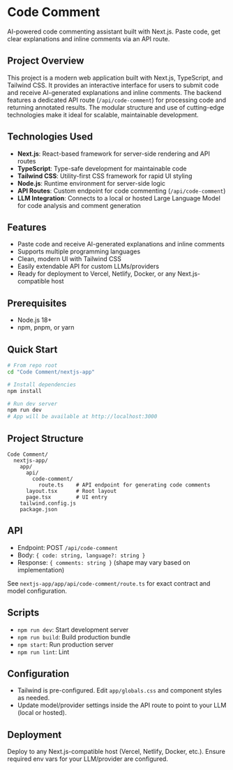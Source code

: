 # Code Comment

AI-powered code commenting assistant built with Next.js. Paste code, get clear explanations and inline comments via an API route.

## Project Overview
This project is a modern web application built with Next.js, TypeScript, and Tailwind CSS. It provides an interactive interface for users to submit code and receive AI-generated explanations and inline comments. The backend features a dedicated API route (`/api/code-comment`) for processing code and returning annotated results. The modular structure and use of cutting-edge technologies make it ideal for scalable, maintainable development.

## Technologies Used
- **Next.js**: React-based framework for server-side rendering and API routes
- **TypeScript**: Type-safe development for maintainable code
- **Tailwind CSS**: Utility-first CSS framework for rapid UI styling
- **Node.js**: Runtime environment for server-side logic
- **API Routes**: Custom endpoint for code commenting (`/api/code-comment`)
- **LLM Integration**: Connects to a local or hosted Large Language Model for code analysis and comment generation

## Features
- Paste code and receive AI-generated explanations and inline comments
- Supports multiple programming languages
- Clean, modern UI with Tailwind CSS
- Easily extendable API for custom LLMs/providers
- Ready for deployment to Vercel, Netlify, Docker, or any Next.js-compatible host

## Prerequisites
- Node.js 18+
- npm, pnpm, or yarn

## Quick Start
```bash
# From repo root
cd "Code Comment/nextjs-app"

# Install dependencies
npm install

# Run dev server
npm run dev
# App will be available at http://localhost:3000
```

## Project Structure
```
Code Comment/
  nextjs-app/
    app/
      api/
        code-comment/
          route.ts    # API endpoint for generating code comments
      layout.tsx      # Root layout
      page.tsx        # UI entry
    tailwind.config.js
    package.json
```

## API
- Endpoint: POST `/api/code-comment`
- Body: `{ code: string, language?: string }`
- Response: `{ comments: string }` (shape may vary based on implementation)

See `nextjs-app/app/api/code-comment/route.ts` for exact contract and model configuration.

## Scripts
- `npm run dev`: Start development server
- `npm run build`: Build production bundle
- `npm start`: Run production server
- `npm run lint`: Lint

## Configuration
- Tailwind is pre-configured. Edit `app/globals.css` and component styles as needed.
- Update model/provider settings inside the API route to point to your LLM (local or hosted).

## Deployment
Deploy to any Next.js-compatible host (Vercel, Netlify, Docker, etc.). Ensure required env vars for your LLM/provider are configured.

